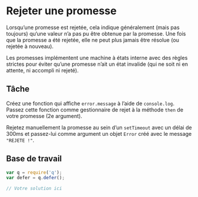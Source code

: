 # Rejeter une promesse

Lorsqu’une promesse est rejetée, cela indique généralement (mais pas toujours)
qu‘une valeur n’a pas pu être obtenue par la promesse.  Une fois que la
promesse a été rejetée, elle ne peut plus jamais être résolue (ou rejetée à
nouveau).

Les promesses implémentent une machine à états interne avec des règles strictes
pour éviter qu’une promesse n’ait un état invalide (qui ne soit ni en attente,
ni accompli ni rejeté).

## Tâche

Créez une fonction qui affiche `error.message` à l’aide de `console.log`. Passez
cette fonction comme gestionnaire de rejet à la méthode `then` de votre promesse
(2e argument).

Rejetez manuellement la promesse au sein d’un `setTimeout` avec un délai de
300ms et passez-lui comme argument un objet `Error` créé avec le message
`"REJETE !"`.

## Base de travail

```js
var q = require('q');
var defer = q.defer();

// Votre solution ici
```
